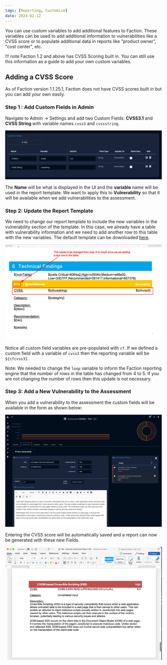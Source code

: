 ```yaml
---
tags: [Reporting, Customize]
date: 2024-02-12
---
```


You can use custom variables to add additional features to Faction. These variables can be used to add additional information to vulnerabilities like a CVSS score or to populate additional data in reports like "product owner", "cost center", etc. 

!!! note
    Faction 1.2 and above has CVSS Scoring built in. You can still use this information as a guide to add your own custom variables. 

## Adding a CVSS Score 
As of Faction version 1.1.25.1, Faction does not have CVSS scores built in but you can add your own easily.  

### Step 1 : Add Custom Fields in Admin
Navigate to Admin -> Settings and add two Custom Fields: **CVSS3.1** and **CVSS String** with variable names `cvss3` and `cvssstring`.

![](files/Pasted%20image%2020240212091803.png)

The **Name** will be what is displayed in the UI and the **variable** name will be used in the report template. We want to apply this to **Vulnerability** so that it will be available when we add vulnerabilities to the assessment.

### Step 2: Update the Report Template

We need to change our report template to include the new variables in the vulnerability section of the template. In this case, we already have a table with vulnerability information and we need to add another row to this table with the new variables. The default template can be downloaded [here](https://github.com/factionsecurity/report_templates/raw/main/default-report-template.docx).

![](files/Pasted%20image%2020240212091208.png)

Notice all custom field variables are pre-populated with `cf`.  If we defined a custom field with a variable of `cvss3` then the reporting variable will be `${cfcvss3}`. 

Note: We needed to change the `loop` variable to inform the Faction reporting engine that the number of rows in the table has changed from 4 to 5. If you are not changing the number of rows then this update is not necessary. 

### Step 3: Add a New Vulnerability to the Assessment

When you add a vulnerability to the assessment the custom fields will be available in the form as shown below:

![](files/Pasted%20image%2020240212092125.png)

Entering the CVSS score will be automatically saved and a report can now be generated with these new Fields. 

![](files/Pasted%20image%2020240212092311.png)








